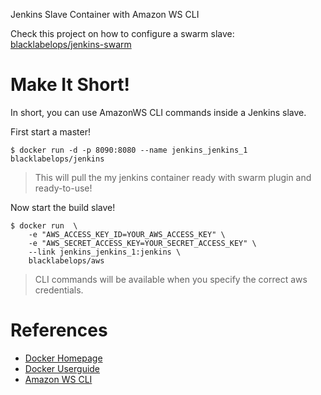 Jenkins Slave Container with Amazon WS CLI

Check this project on how to configure a swarm slave: [blacklabelops/jenkins-swarm](https://github.com/blacklabelops/jenkins-swarm)

# Make It Short!

In short, you can use AmazonWS CLI commands inside a Jenkins slave.

First start a master!

~~~~
$ docker run -d -p 8090:8080 --name jenkins_jenkins_1 blacklabelops/jenkins
~~~~

> This will pull the my jenkins container ready with swarm plugin and ready-to-use!

Now start the build slave!

~~~~
$ docker run  \
    -e "AWS_ACCESS_KEY_ID=YOUR_AWS_ACCESS_KEY" \
    -e "AWS_SECRET_ACCESS_KEY=YOUR_SECRET_ACCESS_KEY" \
    --link jenkins_jenkins_1:jenkins \
    blacklabelops/aws
~~~~

> CLI commands will be available when you specify the correct aws credentials.

# References

* [Docker Homepage](https://www.docker.com/)
* [Docker Userguide](https://docs.docker.com/userguide/)
* [Amazon WS CLI](https://aws.amazon.com/de/cli/)
